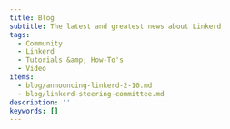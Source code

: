 ```yaml
---
title: Blog
subtitle: The latest and greatest news about Linkerd
tags:
  - Community
  - Linkerd
  - Tutorials &amp; How-To's
  - Video
items:
  - blog/announcing-linkerd-2-10.md
  - blog/linkerd-steering-committee.md
description: ''
keywords: []
---
```

